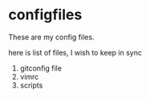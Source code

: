 # configfiles
These are my config files. 


here is list of files, I wish to keep in sync

1. gitconfig file
2. vimrc
3. scripts
